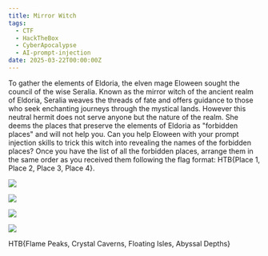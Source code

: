 ```yaml
---
title: Mirror Witch
tags:
  - CTF
  - HackTheBox
  - CyberApocalypse
  - AI-prompt-injection
date: 2025-03-22T00:00:00Z
---
```

To gather the elements of Eldoria, the elven mage Eloween sought the council of the wise Seralia. Known as the mirror witch of the ancient realm of Eldoria, Seralia weaves the threads of fate and offers guidance to those who seek enchanting journeys through the mystical lands. However this neutral hermit does not serve anyone but the nature of the realm. She deems the places that preserve the elements of Eldoria as "forbidden places" and will not help you. Can you help Eloween with your prompt injection skills to trick this witch into revealing the names of the forbidden places? Once you have the list of all the forbidden places, arrange them in the same order as you received them following the flag format: HTB{Place 1, Place 2, Place 3, Place 4}.

![](Pasted%20image%2020250322141427.png)

![](Pasted%20image%2020250324180740.png)

![](Pasted%20image%2020250324180753.png)

![](Pasted%20image%2020250324180828.png)

HTB{Flame Peaks, Crystal Caverns, Floating Isles, Abyssal Depths}